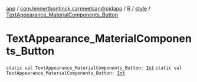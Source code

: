 [app](../../../index.md) / [com.lennertbontinck.carmeetsandroidapp](../../index.md) / [R](../index.md) / [style](index.md) / [TextAppearance_MaterialComponents_Button](./-text-appearance_-material-components_-button.md)

# TextAppearance_MaterialComponents_Button

`static val TextAppearance_MaterialComponents_Button: `[`Int`](https://kotlinlang.org/api/latest/jvm/stdlib/kotlin/-int/index.html)
`static val TextAppearance_MaterialComponents_Button: `[`Int`](https://kotlinlang.org/api/latest/jvm/stdlib/kotlin/-int/index.html)